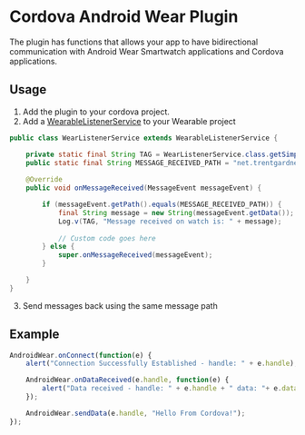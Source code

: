 
# Cordova Android Wear Plugin

The plugin has functions that allows your app to have bidirectional communication with Android Wear Smartwatch applications and Cordova applications.

## Usage

1. Add the plugin to your cordova project.
2. Add a [WearableListenerService](https://developer.android.com/reference/com/google/android/gms/wearable/WearableListenerService.html) to your Wearable project
  ```java
  public class WearListenerService extends WearableListenerService {

      private static final String TAG = WearListenerService.class.getSimpleName();
      public static final String MESSAGE_RECEIVED_PATH = "net.trentgardner.cordova.androidwear.NewMessage";
      
      @Override
      public void onMessageReceived(MessageEvent messageEvent) {

          if (messageEvent.getPath().equals(MESSAGE_RECEIVED_PATH)) {
              final String message = new String(messageEvent.getData());
              Log.v(TAG, "Message received on watch is: " + message);
              
              // Custom code goes here
          } else {
              super.onMessageReceived(messageEvent);
          }

      }
  }
  ```

3. Send messages back using the same message path

## Example
  ```javascript
  AndroidWear.onConnect(function(e) {
      alert("Connection Successfully Established - handle: " + e.handle);

      AndroidWear.onDataReceived(e.handle, function(e) {
          alert("Data received - handle: " + e.handle + " data: "+ e.data);
      });

      AndroidWear.sendData(e.handle, "Hello From Cordova!");
  });
  ```